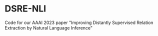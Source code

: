 # DSRE-NLI
Code for our AAAI 2023 paper "Improving Distantly Supervised Relation Extraction by Natural Language Inference"
